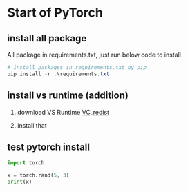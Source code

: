 # Start of PyTorch

## install all package

All package in requirements.txt, just run below code to install

```PowerShell
# install packages in requirements.txt by pip
pip install -r .\requirements.txt
```

## install vs runtime (addition)

1. download VS Runtime [VC_redist](https://download.visualstudio.microsoft.com/download/pr/d60aa805-26e9-47df-b4e3-cd6fcc392333/7D7105C52FCD6766BEEE1AE162AA81E278686122C1E44890712326634D0B055E/VC_redist.x64.exe)

2. install that

## test pytorch install
```python
import torch

x = torch.rand(5, 3)
print(x)
```